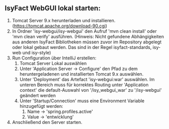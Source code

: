 ## IsyFact WebGUI lokal starten:
1. Tomcat Server 9.x herunterladen und installieren. (https://tomcat.apache.org/download-90.cgi)
2. In Ordner 'isy-webgui/isy-webgui' den Aufruf 'mvn clean install' oder 'mvn clean verify' ausführen. 
(Hinweis: Nicht gefundene Abhängigkeiten aus anderen IsyFact Bibliotheken müssen zuvor im Repository abgelegt oder lokal gebaut werden.
Das sind in der Regel isyfact-standards, isy-web und isy-style)
3. Run Configuration über IntelliJ erstellen:
   1. Tomcat Server Lokal auswählen
   2. Unter 'Application Server -> Configure' den Pfad zu dem heruntergeladenen und installierten Tomcat 9.x auswählen.
   3. Unter 'Deployment' das Artefact 'isy-webgui:war' auswählen.
      Im unteren Bereich muss für korrektes Routing unter 'Application context' die default-Auswahl von '/isy_webgui_war' zu '/isy-webgui' geändert werden
   4. Unter 'Startup/Connection' muss eine Environment Variable hinzugefügt werden:
      1. Name  ->  'spring.profiles.active'
      2. Value  ->  'entwicklung'
4. Anschließend den Server starten.
